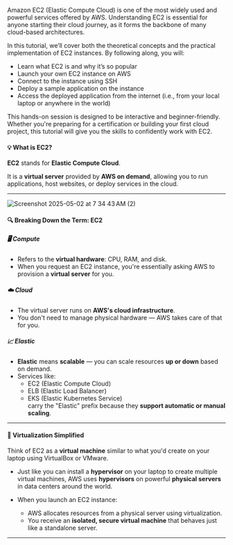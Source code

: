Amazon EC2 (Elastic Compute Cloud) is one of the most widely used and powerful services offered by AWS. Understanding EC2 is essential for anyone starting their cloud journey, as it forms the backbone of many cloud-based architectures.

In this tutorial, we’ll cover both the theoretical concepts and the practical implementation of EC2 instances. By following along, you will:

- Learn what EC2 is and why it’s so popular
- Launch your own EC2 instance on AWS
- Connect to the instance using SSH
- Deploy a sample application on the instance
- Access the deployed application from the internet (i.e., from your local laptop or anywhere in the world)

This hands-on session is designed to be interactive and beginner-friendly. Whether you're preparing for a certification or building your first cloud project, this tutorial will give you the skills to confidently work with EC2.

#### 💡 What is EC2?

**EC2** stands for **Elastic Compute Cloud**.

It is a **virtual server** provided by **AWS on demand**, allowing you to run applications, host websites, or deploy services in the cloud.

---
![Screenshot 2025-05-02 at 7 34 43 AM (2)](https://github.com/user-attachments/assets/aaeb5e7f-1671-41b1-bd86-f5f307f755f2)

#### 🔍 Breaking Down the Term: EC2

##### 🖥️ Compute
- Refers to the **virtual hardware**: CPU, RAM, and disk.
- When you request an EC2 instance, you're essentially asking AWS to provision a **virtual server** for you.

##### ☁️ Cloud
- The virtual server runs on **AWS's cloud infrastructure**.
- You don't need to manage physical hardware — AWS takes care of that for you.

##### 📈 Elastic
- **Elastic** means **scalable** — you can scale resources **up or down** based on demand.
- Services like:
  - EC2 (Elastic Compute Cloud)
  - ELB (Elastic Load Balancer)
  - EKS (Elastic Kubernetes Service)  
  carry the "Elastic" prefix because they **support automatic or manual scaling**.

---

#### 🧰 Virtualization Simplified

Think of EC2 as a **virtual machine** similar to what you'd create on your laptop using VirtualBox or VMware.

- Just like you can install a **hypervisor** on your laptop to create multiple virtual machines,
  AWS uses **hypervisors** on powerful **physical servers** in data centers around the world.

- When you launch an EC2 instance:
  - AWS allocates resources from a physical server using virtualization.
  - You receive an **isolated, secure virtual machine** that behaves just like a standalone server.

---



